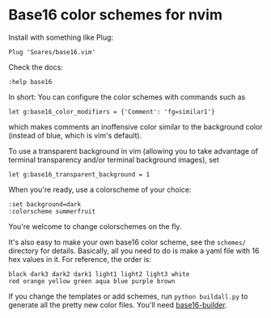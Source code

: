 # Base16 color schemes for nvim

Install with something like Plug:

    Plug 'Soares/base16.vim'

Check the docs:

    :help base16

In short: You can configure the color schemes with commands such as

    let g:base16_color_modifiers = {'Comment': 'fg=similar1'}

which makes comments an inoffensive color similar to the background color
(instead of blue, which is vim's default).

To use a transparent background in vim (allowing you to take advantage of
terminal transparency and/or terminal background images), set

    let g:base16_transparent_background = 1

When you're ready, use a colorscheme of your choice:

    :set background=dark
    :colorscheme summerfruit

You're welcome to change colorschemes on the fly.

It's also easy to make your own base16 color scheme, see the `schemes/`
directory for details. Basically, all you need to do is make a yaml file with
16 hex values in it. For reference, the order is:

    black dark3 dark2 dark1 light1 light2 light3 white
    red orange yellow green aqua blue purple brown

If you change the templates or add schemes, run `python buildall.py` to
generate all the pretty new color files. You'll need
[base16-builder](https://github.com/base16-builder/base16-builder).
